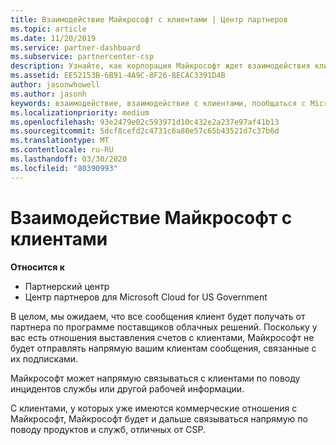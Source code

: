 ```yaml
---
title: Взаимодействие Майкрософт с клиентами | Центр партнеров
ms.topic: article
ms.date: 11/20/2019
ms.service: partner-dashboard
ms.subservice: partnercenter-csp
description: Узнайте, как корпорация Майкрософт ждет взаимодействия клиентов между клиентами и партнерами в программе поставщика облачных решений.
ms.assetid: EE52153B-6B91-4A9C-8F26-8ECAC3391D4B
author: jasonwhowell
ms.author: jasonh
keywords: взаимодействие, взаимодействие с клиентами, пообщаться с Microsoft
ms.localizationpriority: medium
ms.openlocfilehash: 93e2479e02c593971d10c432e2a237e97af41b13
ms.sourcegitcommit: 5dcf8cefd2c4731c6a80e57c65b43521d7c37b6d
ms.translationtype: MT
ms.contentlocale: ru-RU
ms.lasthandoff: 03/30/2020
ms.locfileid: "80390993"
---
```

# <a name="customer-communication-from-microsoft"></a>Взаимодействие Майкрософт с клиентами

**Относится к**

-  Партнерский центр
-  Центр партнеров для Microsoft Cloud for US Government


В целом, мы ожидаем, что все сообщения клиент будет получать от партнера по программе поставщиков облачных решений. Поскольку у вас есть отношения выставления счетов с клиентами, Майкрософт не будет отправлять напрямую вашим клиентам сообщения, связанные с их подписками.

Майкрософт может напрямую связываться с клиентами по поводу инцидентов службы или другой рабочей информации.

С клиентами, у которых уже имеются коммерческие отношения с Майкрософт, Майкрософт будет и дальше связываться напрямую по поводу продуктов и служб, отличных от CSP.

 

 



